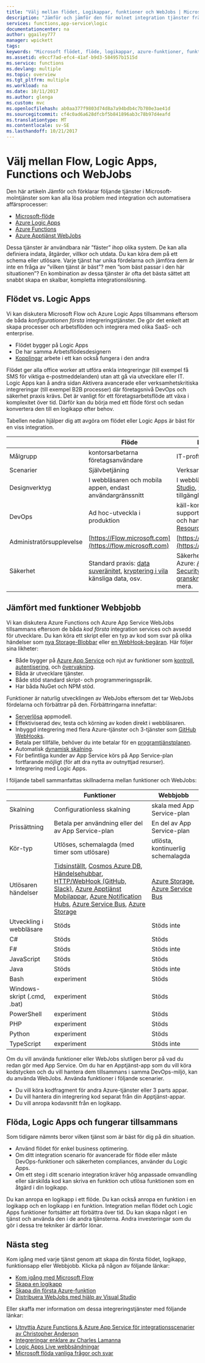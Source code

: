 ```yaml
---
title: "Välj mellan flödet, Logikappar, funktioner och WebJobs | Microsoft Docs"
description: "Jämför och jämför den för molnet integration tjänster från Microsoft och bestämma vilka tjänster som du ska använda."
services: functions,app-service\logic
documentationcenter: na
author: ggailey777
manager: wpickett
tags: 
keywords: "Microsoft flödet, flöde, logikappar, azure-funktioner, funktioner, azure webjobs, webjobs, händelsebearbetning, dynamiska beräkning serverlösa arkitektur"
ms.assetid: e9ccf7ad-efc4-41af-b9d3-584957b1515d
ms.service: functions
ms.devlang: multiple
ms.topic: overview
ms.tgt_pltfrm: multiple
ms.workload: na
ms.date: 10/11/2017
ms.author: glenga
ms.custom: mvc
ms.openlocfilehash: ab0aa377f9803d74d8a7a94bdb4c7b780e3ae41d
ms.sourcegitcommit: cf4c0ad6a628dfcbf5b841896ab3c78b97d4eafd
ms.translationtype: MT
ms.contentlocale: sv-SE
ms.lasthandoff: 10/21/2017
---
```

# <a name="choose-between-flow-logic-apps-functions-and-webjobs"></a>Välj mellan Flow, Logic Apps, Functions och WebJobs
Den här artikeln Jämför och förklarar följande tjänster i Microsoft-molntjänster som kan alla lösa problem med integration och automatisera affärsprocesser:

* [Microsoft-flöde](https://flow.microsoft.com/)
* [Azure Logic Apps](https://azure.microsoft.com/services/logic-apps/)
* [Azure Functions](https://azure.microsoft.com/services/functions/)
* [Azure Apptjänst WebJobs](../app-service/web-sites-create-web-jobs.md)

Dessa tjänster är användbara när ”fäster” ihop olika system. De kan alla definiera indata, åtgärder, villkor och utdata. Du kan köra dem på ett schema eller utlösare. Varje tjänst har unika fördelarna och jämföra dem är inte en fråga av ”vilken tjänst är bäst”? men ”som bäst passar i den här situationen”? En kombination av dessa tjänster är ofta det bästa sättet att snabbt skapa en skalbar, kompletta integrationslösning.

<a name="flow"></a>

## <a name="flow-vs-logic-apps"></a>Flödet vs. Logic Apps
Vi kan diskutera Microsoft Flow och Azure Logic Apps tillsammans eftersom de båda *konfigurationen första* integreringstjänster. De gör det enkelt att skapa processer och arbetsflöden och integrera med olika SaaS- och enterprise. 

* Flödet bygger på Logic Apps
* De har samma Arbetsflödesdesignern
* [Kopplingar](../connectors/apis-list.md) arbete i ett kan också fungera i den andra

Flödet ger alla office worker att utföra enkla integreringar (till exempel få SMS för viktiga e-postmeddelanden) utan att gå via utvecklare eller IT. Logic Apps kan å andra sidan Aktivera avancerade eller verksamhetskritiska integreringar (till exempel B2B processer) där företagsnivå DevOps och säkerhet praxis krävs. Det är vanligt för ett företagsarbetsflöde att växa i komplexitet över tid. Därför kan du börja med ett flöde först och sedan konvertera den till en logikapp efter behov.

Tabellen nedan hjälper dig att avgöra om flödet eller Logic Apps är bäst för en viss integration.

|  | Flöde | Logic Apps |
| --- | --- | --- |
| Målgrupp |kontorsarbetarna företagsanvändare |IT-proffs utvecklare |
| Scenarier |Självbetjäning |Verksamhetskritiska |
| Designverktyg |I webbläsaren och mobila appen, endast användargränssnitt |I webbläsaren och [Visual Studio](../logic-apps/logic-apps-deploy-from-vs.md), [vyn kod](../logic-apps/logic-apps-author-definitions.md) tillgängliga |
| DevOps |Ad hoc-utveckla i produktion |käll-kontroll, testa, support och automation och hanterbarhet i [Azure Resource Manager](../logic-apps/logic-apps-create-deploy-azure-resource-manager-templates.md) |
| Administratörsupplevelse |[https://Flow.microsoft.com](https://flow.microsoft.com) |[https://Portal.Azure.com](https://portal.azure.com) |
| Säkerhet |Standard praxis: [data suveränitet](https://wikipedia.org/wiki/Technological_Sovereignty), [kryptering i vila](https://wikipedia.org/wiki/Data_at_rest#Encryption) känsliga data, osv. |Säkerhet försäkran för Azure: [Azure-säkerhet](https://www.microsoft.com/trustcenter/Security/AzureSecurity), [Security Center](https://azure.microsoft.com/services/security-center/), [granskningsloggar](https://azure.microsoft.com/blog/azure-audit-logs-ux-refresh/), med mera. |

<a name="function"></a>

## <a name="functions-vs-webjobs"></a>Jämfört med funktioner Webbjobb
Vi kan diskutera Azure Functions och Azure App Service WebJobs tillsammans eftersom de båda *kod första* integration services och avsedd för utvecklare. Du kan köra ett skript eller en typ av kod som svar på olika händelser som [nya Storage-Blobbar](functions-bindings-storage.md) eller [en WebHook-begäran](functions-bindings-http-webhook.md). Här följer sina likheter: 

* Både bygger på [Azure App Service](../app-service/app-service-web-overview.md) och njut av funktioner som [kontroll](../app-service/app-service-continuous-deployment.md), [autentisering](../app-service/app-service-authentication-overview.md), och [övervakning](../app-service/web-sites-monitor.md).
* Båda är utvecklare tjänster.
* Både stöd standard skript- och programmeringsspråk.
* Har båda NuGet och NPM stöd.

Funktioner är naturlig utvecklingen av WebJobs eftersom det tar WebJobs fördelarna och förbättrar på den. Förbättringarna innefattar: 

* [Serverlösa](https://azure.microsoft.com/overview/serverless-computing/) appmodell.
* Effektiviserad dev, testa och körning av koden direkt i webbläsaren.
* Inbyggd integrering med flera Azure-tjänster och 3-tjänster som [GitHub WebHooks](https://developer.github.com/webhooks/creating/).
* Betala per tillfälle, behöver du inte betalar för en [programtjänstplanen](../app-service/azure-web-sites-web-hosting-plans-in-depth-overview.md).
* Automatisk [dynamisk skalning](functions-scale.md).
* För befintliga kunder av App Service körs på App Service-plan fortfarande möjligt (för att dra nytta av outnyttjad resurser).
* Integrering med Logic Apps.

I följande tabell sammanfattas skillnaderna mellan funktioner och WebJobs:

|  | Funktioner | Webbjobb |
| --- | --- | --- |
| Skalning |Configurationless skalning |skala med App Service-plan |
| Prissättning |Betala per användning eller del av App Service-plan |En del av App Service-plan |
| Kör-typ |Utlöses, schemalagda (med timer som utlösare) |utlösta, kontinuerlig schemalagda |
| Utlösaren händelser |[Tidsinställt](functions-bindings-timer.md), [Cosmos Azure DB](functions-bindings-documentdb.md), [Händelsehubbar](functions-bindings-event-hubs.md), [HTTP/WebHook (GitHub, Slack)](functions-bindings-http-webhook.md), [Azure Apptjänst Mobilappar](functions-bindings-mobile-apps.md), [Azure Notification Hubs](functions-bindings-notification-hubs.md), [Azure Service Bus](functions-bindings-service-bus.md), [Azure Storage](functions-bindings-storage-blob.md) |[Azure Storage](functions-bindings-storage-blob.md), [Azure Service Bus](functions-bindings-service-bus.md) |
| Utveckling i webbläsare |Stöds |Stöds inte |
| C# |Stöds |Stöds |
| F# |Stöds |Stöds inte |
| JavaScript |Stöds |Stöds |
| Java |Stöds | Stöds inte |
| Bash |experiment |Stöds |
| Windows-skript (.cmd, .bat) |experiment |Stöds |
| PowerShell |experiment |Stöds |
| PHP |experiment |Stöds |
| Python |experiment |Stöds |
| TypeScript |experiment |Stöds inte |

Om du vill använda funktioner eller WebJobs slutligen beror på vad du redan gör med App Service. Om du har en Apptjänst-app som du vill köra kodstycken och du vill hantera dem tillsammans i samma DevOps-miljö, kan du använda WebJobs. Använda funktioner i följande scenarier.

* Du vill köra kodfragment för andra Azure-tjänster eller 3 parts appar.
* Du vill hantera din integrering kod separat från din Apptjänst-appar.
* Du vill anropa kodavsnitt från en logikapp. 

<a name="together"></a>

## <a name="flow-logic-apps-and-functions-together"></a>Flöda, Logic Apps och fungerar tillsammans
Som tidigare nämnts beror vilken tjänst som är bäst för dig på din situation. 

* Använd flödet för enkel business optimering.
* Om ditt integration scenario för avancerade för flöde eller måste DevOps-funktioner och säkerheten compliances, använder du Logic Apps.
* Om ett steg i ditt scenario integration kräver hög anpassade omvandling eller särskilda kod kan skriva en funktion och utlösa funktionen som en åtgärd i din logikapp.

Du kan anropa en logikapp i ett flöde. Du kan också anropa en funktion i en logikapp och en logikapp i en funktion. Integration mellan flödet och Logic Apps funktioner fortsätter att förbättra över tid. Du kan skapa något i en tjänst och använda den i de andra tjänsterna. Andra investeringar som du gör i dessa tre tekniker är därför lönar.

## <a name="next-steps"></a>Nästa steg
Kom igång med varje tjänst genom att skapa din första flödet, logikapp, funktionsapp eller Webbjobb. Klicka på någon av följande länkar:

* [Kom igång med Microsoft Flow](https://flow.microsoft.com/en-us/documentation/getting-started/)
* [Skapa en logikapp](../logic-apps/logic-apps-create-a-logic-app.md)
* [Skapa din första Azure-funktion](functions-create-first-azure-function.md)
* [Distribuera WebJobs med hjälp av Visual Studio](../app-service/websites-dotnet-deploy-webjobs.md)

Eller skaffa mer information om dessa integreringstjänster med följande länkar:

* [Utnyttja Azure Functions & Azure App Service för integrationsscenarier av Christopher Anderson](http://www.biztalk360.com/integrate-2016-resources/leveraging-azure-functions-azure-app-service-integration-scenarios/)
* [Integreringar enklare av Charles Lamanna](http://www.biztalk360.com/integrate-2016-resources/integrations-made-simple/)
* [Logic Apps Live webbsändningar](http://aka.ms/logicappslive)
* [Microsoft flöda vanliga frågor och svar](https://flow.microsoft.com/documentation/frequently-asked-questions/)

